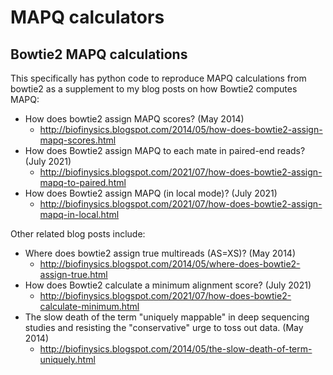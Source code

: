 MAPQ calculators
================


Bowtie2 MAPQ calculations
-------------------------

This specifically has python code to reproduce MAPQ calculations from bowtie2 as a supplement to my blog posts on how Bowtie2 computes MAPQ:
- How does bowtie2 assign MAPQ scores? (May 2014)
	- http://biofinysics.blogspot.com/2014/05/how-does-bowtie2-assign-mapq-scores.html
- How does Bowtie2 assign MAPQ to each mate in paired-end reads? (July 2021)
	- http://biofinysics.blogspot.com/2021/07/how-does-bowtie2-assign-mapq-to-paired.html
- How does Bowtie2 assign MAPQ (in local mode)? (July 2021)
	- http://biofinysics.blogspot.com/2021/07/how-does-bowtie2-assign-mapq-in-local.html

Other related blog posts include:
- Where does bowtie2 assign true multireads (AS=XS)? (May 2014)
	- http://biofinysics.blogspot.com/2014/05/where-does-bowtie2-assign-true.html
- How does Bowtie2 calculate a minimum alignment score? (July 2021)
	- http://biofinysics.blogspot.com/2021/07/how-does-bowtie2-calculate-minimum.html
- The slow death of the term "uniquely mappable" in deep sequencing studies and resisting the "conservative" urge to toss out data. (May 2014)
	- http://biofinysics.blogspot.com/2014/05/the-slow-death-of-term-uniquely.html


